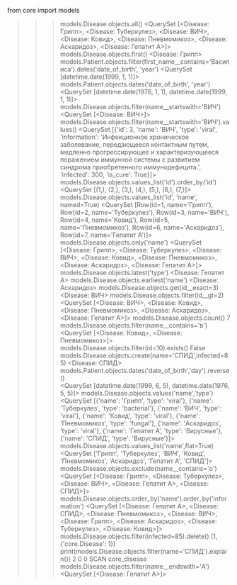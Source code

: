 from core import models
>>> models.Disease.objects.all()
<QuerySet [<Disease: Грипп>, <Disease: Туберкулез>, <Disease: ВИЧ>, <Disease: Ковид>, <Disease: Пневмомикоз>, <Disease: Аскаридоз>, <Disease: Гепатит А>]>
>>> models.Disease.objects.first()
<Disease: Грипп>
>>> models.Patient.objects.filter(first_name__contains='Василиса').dates('date_of_birth', 'year')
<QuerySet [datetime.date(1999, 1, 1)]>
>>> models.Patient.objects.dates('date_of_birth', 'year')
<QuerySet [datetime.date(1976, 1, 1), datetime.date(1999, 1, 1)]>
>>> models.Disease.objects.filter(name__startswith='ВИЧ')
<QuerySet [<Disease: ВИЧ>]>
>>> models.Disease.objects.filter(name__startswith='ВИЧ').values()
<QuerySet [{'id': 3, 'name': 'ВИЧ', 'type': 'viral', 'information': 'Инфекционное хроническое заболевание, передающееся контактным путем, медленно прогрессирующее и характеризующееся поражением иммунной системы с развитием синдрома приобретенного иммунодефицита.', 'infected': 300, 'is_cure': True}]>
>>>models.Disease.objects.values_list('id').order_by('id')  
<QuerySet [(1,), (2,), (3,), (4,), (5,), (6,), (7,)]>
>>> models.Disease.objects.values_list('id', 'name', named=True)
<QuerySet [Row(id=1, name='Грипп'), Row(id=2, name='Туберкулез'), Row(id=3, name='ВИЧ'), Row(id=4, name='Ковид'), Row(id=5, name='Пневмомикоз'), Row(id=6, name='Аскаридоз'), Row(id=7, name='Гепатит А')]>
>>> models.Disease.objects.only('name')
<QuerySet [<Disease: Грипп>, <Disease: Туберкулез>, <Disease: ВИЧ>, <Disease: Ковид>, <Disease: Пневмомикоз>, <Disease: Аскаридоз>, <Disease: Гепатит А>]>
>>> models.Disease.objects.latest('type')
<Disease: Гепатит А>
>>> models.Disease.objects.earliest('name')
<Disease: Аскаридоз>
>>> models.Disease.objects.get(id__exact=3)
<Disease: ВИЧ>
>>> models.Disease.objects.filter(id__gt=2)
<QuerySet [<Disease: ВИЧ>, <Disease: Ковид>, <Disease: Пневмомикоз>, <Disease: Аскаридоз>, <Disease: Гепатит А>]>
>>> models.Disease.objects.count()
7
>>> models.Disease.objects.filter(name__contains='в') 
<QuerySet [<Disease: Ковид>, <Disease: Пневмомикоз>]>
>>> models.Disease.objects.filter(id=10).exists()
False
>>> models.Disease.objects.create(name='СПИД',infected=85)
<Disease: СПИД>
>>> models.Patient.objects.dates('date_of_birth','day').reverse()  
<QuerySet [datetime.date(1999, 6, 5), datetime.date(1976, 5, 5)]>
>>> models.Disease.objects.values('name','type')
<QuerySet [{'name': 'Грипп', 'type': 'viral'}, {'name': 'Туберкулез', 'type': 'bacterial'}, {'name': 'ВИЧ', 'type': 'viral'}, {'name': 'Ковид', 'type': 'viral'}, {'name': 'Пневмомикоз', 'type': 'fungal'}, {'name': 'Аскаридоз', 'type': 'viral'}, {'name': 'Гепатит А', 'type': 'Вирусные'}, {'name': 'СПИД', 'type': 'Вирусные'}]>
>>> models.Disease.objects.values_list('name',flat=True)
<QuerySet ['Грипп', 'Туберкулез', 'ВИЧ', 'Ковид', 'Пневмомикоз', 'Аскаридоз', 'Гепатит А', 'СПИД']>
>>> models.Disease.objects.exclude(name__contains='о')  
<QuerySet [<Disease: Грипп>, <Disease: Туберкулез>, <Disease: ВИЧ>, <Disease: Гепатит А>, <Disease: СПИД>]>
>>> models.Disease.objects.order_by('name').order_by('information') 
<QuerySet [<Disease: Гепатит А>, <Disease: СПИД>, <Disease: Пневмомикоз>, <Disease: ВИЧ>, <Disease: Грипп>, <Disease: Аскаридоз>, <Disease: Туберкулез>, <Disease: Ковид>]>
>>> models.Disease.objects.filter(infected=85).delete()
(1, {'core.Disease': 1})
>>> print(models.Disease.objects.filter(name='СПИД').explain())
2 0 0 SCAN core_disease
>>> models.Disease.objects.filter(name__endswith='А')
<QuerySet [<Disease: Гепатит А>]>





